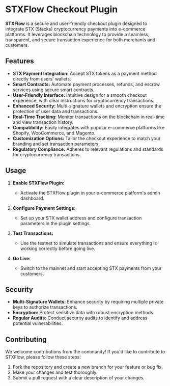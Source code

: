 # STXFlow Checkout Plugin

**STXFlow** is a secure and user-friendly checkout plugin designed to integrate STX (Stacks) cryptocurrency payments into e-commerce platforms. It leverages blockchain technology to provide a seamless, transparent, and secure transaction experience for both merchants and customers.

## Features

- **STX Payment Integration:** Accept STX tokens as a payment method directly from users' wallets.
- **Smart Contracts:** Automate payment processes, refunds, and escrow services using secure smart contracts.
- **User-Friendly Interface:** Intuitive design for a smooth checkout experience, with clear instructions for cryptocurrency transactions.
- **Enhanced Security:** Multi-signature wallets and encryption ensure the protection of user data and transactions.
- **Real-Time Tracking:** Monitor transactions on the blockchain in real-time and view transaction history.
- **Compatibility:** Easily integrates with popular e-commerce platforms like Shopify, WooCommerce, and Magento.
- **Customization Options:** Tailor the checkout experience to match your branding and set transaction parameters.
- **Regulatory Compliance:** Adheres to relevant regulations and standards for cryptocurrency transactions.

## Usage

1. **Enable STXFlow Plugin:**
   - Activate the STXFlow plugin in your e-commerce platform's admin dashboard.

2. **Configure Payment Settings:**
   - Set up your STX wallet address and configure transaction parameters in the plugin settings.

3. **Test Transactions:**
   - Use the testnet to simulate transactions and ensure everything is working correctly before going live.

4. **Go Live:**
   - Switch to the mainnet and start accepting STX payments from your customers.

## Security

- **Multi-Signature Wallets:** Enhance security by requiring multiple private keys to authorize transactions.
- **Encryption:** Protect sensitive data with robust encryption methods.
- **Regular Audits:** Conduct security audits to identify and address potential vulnerabilities.

## Contributing

We welcome contributions from the community! If you'd like to contribute to STXFlow, please follow these steps:

1. Fork the repository and create a new branch for your feature or bug fix.
2. Make your changes and test thoroughly.
3. Submit a pull request with a clear description of your changes.
